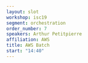 ```yaml
---
layout: slot
workshop: isc19
segment: orchestration
order_number: 7
speakers: Arthur Petitpierre
affiliation: AWS
title: AWS Batch
start: "14:40"
---
```

